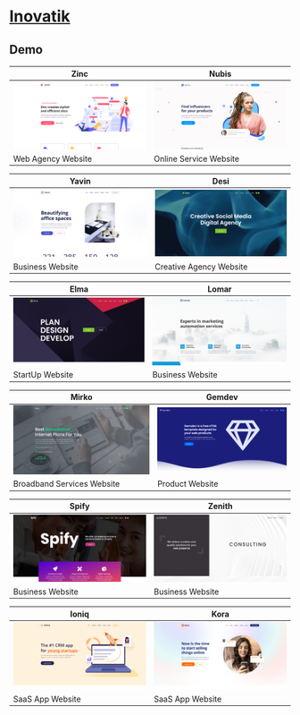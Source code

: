 # [Inovatik](https://inovatik.com/)

## Demo
Zinc | Nubis
--- | ---
[![Zinc](https://raw.githubusercontent.com/World-of-Templates/Inovatik-Free-Templates/main/zSupportImages/Zinc.png)](https://template.fusionsvisual.id/IV/Zinc) | [![Nubis](https://raw.githubusercontent.com/World-of-Templates/Inovatik-Free-Templates/main/zSupportImages/Nubis.png)](https://template.fusionsvisual.id/IV/Nubis)
Web Agency Website | Online Service Website

Yavin | Desi
--- | ---
[![Yavin](https://raw.githubusercontent.com/World-of-Templates/Inovatik-Free-Templates/main/zSupportImages/Yavin.png)](https://template.fusionsvisual.id/IV/Yavin) | [![Desi](https://raw.githubusercontent.com/World-of-Templates/Inovatik-Free-Templates/main/zSupportImages/Desi.png)](https://template.fusionsvisual.id/IV/Desi)
Business Website | Creative Agency Website

Elma | Lomar
--- | ---
[![Elma](https://raw.githubusercontent.com/World-of-Templates/Inovatik-Free-Templates/main/zSupportImages/Elma.png)](https://template.fusionsvisual.id/IV/Elma) | [![Lomar](https://raw.githubusercontent.com/World-of-Templates/Inovatik-Free-Templates/main/zSupportImages/Lomar.png)](https://template.fusionsvisual.id/IV/Lomar)
StartUp Website | Business Website

Mirko | Gemdev
--- | ---
[![Mirko](https://raw.githubusercontent.com/World-of-Templates/Inovatik-Free-Templates/main/zSupportImages/Mirko.png)](https://template.fusionsvisual.id/IV/Mirko) | [![Gemdev](https://raw.githubusercontent.com/World-of-Templates/Inovatik-Free-Templates/main/zSupportImages/Gemdev.png)](https://template.fusionsvisual.id/IV/Gemdev)
Broadband Services Website | Product Website

Spify | Zenith
--- | ---
[![Spify](https://raw.githubusercontent.com/World-of-Templates/Inovatik-Free-Templates/main/zSupportImages/Spify.png)](https://template.fusionsvisual.id/IV/Spify) | [![Zenith](https://raw.githubusercontent.com/World-of-Templates/Inovatik-Free-Templates/main/zSupportImages/Zenith.png)](https://template.fusionsvisual.id/IV/Zenith)
Business Website | Business Website

Ioniq | Kora
--- | ---
[![Ioniq](https://raw.githubusercontent.com/World-of-Templates/Inovatik-Free-Templates/main/zSupportImages/Ioniq.png)](https://template.fusionsvisual.id/IV/Ioniq) | [![Kora](https://raw.githubusercontent.com/World-of-Templates/Inovatik-Free-Templates/main/zSupportImages/Kora.png)](https://template.fusionsvisual.id/IV/Kora)
SaaS App Website | SaaS App Website